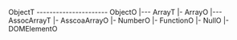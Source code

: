 ObjectT ---------------------- ObjectO
         |--- ArrayT         |- ArrayO
         |--- AssocArrayT    |- AsscoaArrayO
                             |- NumberO
                             |- FunctionO
                             |- NullO
                             |- DOMElementO
